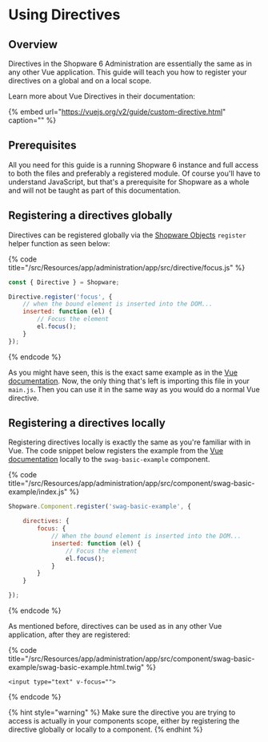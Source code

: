 # Using Directives

## Overview

Directives in the Shopware 6 Administration are essentially the same as in any other Vue application. This guide will teach you how to register your directives on a global and on a local scope.

Learn more about Vue Directives in their documentation:

{% embed url="https://vuejs.org/v2/guide/custom-directive.html" caption="" %}

## Prerequisites

All you need for this guide is a running Shopware 6 instance and full access to both the files and preferably a registered module. Of course you'll have to understand JavaScript, but that's a prerequisite for Shopware as a whole and will not be taught as part of this documentation.

## Registering a directives globally

Directives can be registered globally via the [Shopware Objects](the-shopware-object.md) `register` helper function as seen below:

{% code title="<plugin-root>/src/Resources/app/administration/app/src/directive/focus.js" %}
```javascript
const { Directive } = Shopware;

Directive.register('focus', {
    // when the bound element is inserted into the DOM...
    inserted: function (el) {
        // Focus the element
        el.focus();
    }
});
```
{% endcode %}

As you might have seen, this is the exact same example as in the [Vue documentation](https://vuejs.org/v2/guide/custom-directive.html). Now, the only thing that's left is importing this file in your `main.js`. Then you can use it in the same way as you would do a normal Vue directive.

## Registering a directives locally

Registering directives locally is exactly the same as you're familiar with in Vue. The code snippet below registers the example from the [Vue documentation](https://vuejs.org/v2/guide/custom-directive.html) locally to the `swag-basic-example` component.

{% code title="<plugin-root>/src/Resources/app/administration/app/src/component/swag-basic-example/index.js" %}
```javascript
Shopware.Component.register('swag-basic-example', {

    directives: {
        focus: {
            // When the bound element is inserted into the DOM...
            inserted: function (el) {
                // Focus the element
                el.focus();
            }
        }
    }

});
```
{% endcode %}

As mentioned before, directives can be used as in any other Vue application, after they are registered:

{% code title="<plugin-root>/src/Resources/app/administration/app/src/component/swag-basic-example/swag-basic-example.html.twig" %}
```markup
<input type="text" v-focus="">
```
{% endcode %}

{% hint style="warning" %}
Make sure the directive you are trying to access is actually in your components scope, either by registering the directive globally or locally to a component.
{% endhint %}

